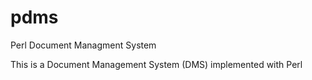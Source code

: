pdms
====

Perl Document Managment System

This is a Document Management System (DMS) implemented with Perl
